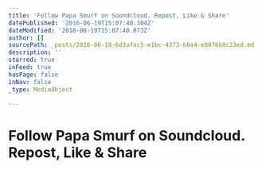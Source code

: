```yaml
---
title: 'Follow Papa Smurf on Soundcloud. Repost, Like & Share'
datePublished: '2016-06-19T15:07:40.304Z'
dateModified: '2016-06-19T15:07:40.073Z'
author: []
sourcePath: _posts/2016-06-18-6d3afac5-e1bc-4373-b6e4-e8076b8c23ed.md
description: ''
starred: true
inFeed: true
hasPage: false
inNav: false
_type: MediaObject

---
```

# Follow Papa Smurf on Soundcloud. Repost, Like & Share
